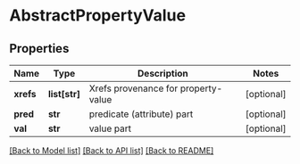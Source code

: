 # AbstractPropertyValue

## Properties
Name | Type | Description | Notes
------------ | ------------- | ------------- | -------------
**xrefs** | **list[str]** | Xrefs provenance for property-value | [optional] 
**pred** | **str** | predicate (attribute) part | [optional] 
**val** | **str** | value part | [optional] 

[[Back to Model list]](../README.md#documentation-for-models) [[Back to API list]](../README.md#documentation-for-api-endpoints) [[Back to README]](../README.md)


